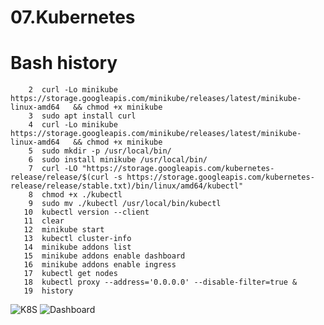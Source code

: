 # 07.Kubernetes

# Bash history
```
    2  curl -Lo minikube https://storage.googleapis.com/minikube/releases/latest/minikube-linux-amd64   && chmod +x minikube
    3  sudo apt install curl
    4  curl -Lo minikube https://storage.googleapis.com/minikube/releases/latest/minikube-linux-amd64   && chmod +x minikube
    5  sudo mkdir -p /usr/local/bin/
    6  sudo install minikube /usr/local/bin/
    7  curl -LO "https://storage.googleapis.com/kubernetes-release/release/$(curl -s https://storage.googleapis.com/kubernetes-release/release/stable.txt)/bin/linux/amd64/kubectl"
    8  chmod +x ./kubectl
    9  sudo mv ./kubectl /usr/local/bin/kubectl
   10  kubectl version --client
   11  clear
   12  minikube start
   13  kubectl cluster-info
   14  minikube addons list
   15  minikube addons enable dashboard
   16  minikube addons enable ingress
   17  kubectl get nodes
   18  kubectl proxy --address='0.0.0.0' --disable-filter=true &
   19  history

```
![K8S](https://github.com/AlexandrAndreenko/sa.it-academy.by/blob/m-sa2-14-20/Alexandr_Andreenko/07.Kubernetes/k8s.png)
![Dashboard](https://github.com/AlexandrAndreenko/sa.it-academy.by/blob/m-sa2-14-20/Alexandr_Andreenko/07.Kubernetes/dashboard.png)

